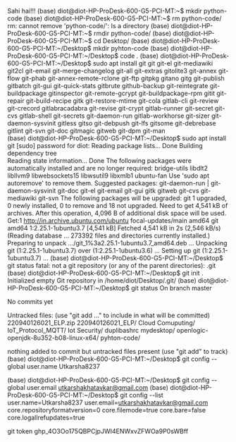 Sahi hai!!!
(base) diot@diot-HP-ProDesk-600-G5-PCI-MT:~$ mkdir python-code
(base) diot@diot-HP-ProDesk-600-G5-PCI-MT:~$ rm python-code/
rm: cannot remove 'python-code/': Is a directory
(base) diot@diot-HP-ProDesk-600-G5-PCI-MT:~$ rmdir python-code/
(base) diot@diot-HP-ProDesk-600-G5-PCI-MT:~$ cd Desktop/
(base) diot@diot-HP-ProDesk-600-G5-PCI-MT:~/Desktop$ mkdir pyhton-code
(base) diot@diot-HP-ProDesk-600-G5-PCI-MT:~/Desktop$ code .
(base) diot@diot-HP-ProDesk-600-G5-PCI-MT:~/Desktop$ sudo apt install git
git                      git-el                   git-mediawiki
git2cl                   git-email                git-merge-changelog
git-all                  git-extras               gitolite3
git-annex                git-flow                 git-phab
git-annex-remote-rclone  git-ftp                  gitpkg
gitano                   gitg                     git-publish
gitbatch                 git-gui                  git-quick-stats
gitbrute                 github-backup            git-reintegrate
git-buildpackage         gitinspector             git-remote-gcrypt
git-buildpackage-rpm     gitit                    git-repair
git-build-recipe         gitk                     git-restore-mtime
git-cola                 gitlab-cli               git-review
git-crecord              gitlabracadabra          git-revise
git-crypt                gitlab-runner            git-secret
git-cvs                  gitlab-shell             git-secrets
git-daemon-run           gitlab-workhorse         git-sizer
git-daemon-sysvinit      gitless                  gitso
git-debpush              git-lfs                  gitsome
git-debrebase            gitlint                  git-svn
git-doc                  gitmagic                 gitweb
git-dpm                  git-man                  
(base) diot@diot-HP-ProDesk-600-G5-PCI-MT:~/Desktop$ sudo apt install git
[sudo] password for diot: 
Reading package lists... Done
Building dependency tree       
Reading state information... Done
The following packages were automatically installed and are no longer required:
  bridge-utils libdlt2 libllvm9 libwebsockets15 libwsutil9 libxmlb1 ubuntu-fan
Use 'sudo apt autoremove' to remove them.
Suggested packages:
  git-daemon-run | git-daemon-sysvinit git-doc git-el git-email git-gui gitk
  gitweb git-cvs git-mediawiki git-svn
The following packages will be upgraded:
  git
1 upgraded, 0 newly installed, 0 to remove and 18 not upgraded.
Need to get 4,541 kB of archives.
After this operation, 4,096 B of additional disk space will be used.
Get:1 http://in.archive.ubuntu.com/ubuntu focal-updates/main amd64 git amd64 1:2.25.1-1ubuntu3.7 [4,541 kB]
Fetched 4,541 kB in 2s (2,546 kB/s)
(Reading database ... 273392 files and directories currently installed.)
Preparing to unpack .../git_1%3a2.25.1-1ubuntu3.7_amd64.deb ...
Unpacking git (1:2.25.1-1ubuntu3.7) over (1:2.25.1-1ubuntu3.6) ...
Setting up git (1:2.25.1-1ubuntu3.7) ...
(base) diot@diot-HP-ProDesk-600-G5-PCI-MT:~/Desktop$ git status
fatal: not a git repository (or any of the parent directories): .git
(base) diot@diot-HP-ProDesk-600-G5-PCI-MT:~/Desktop$ git init .
Initialized empty Git repository in /home/diot/Desktop/.git/
(base) diot@diot-HP-ProDesk-600-G5-PCI-MT:~/Desktop$ git status
On branch master

No commits yet

Untracked files:
  (use "git add <file>..." to include in what will be committed)
	220940126021_ELP.zip
	220940126021_ELP/
	Cloud Comuputing/
	IoT_Protocol_MQTT/
	Iot Security/
	duplibashrc
	mydesktop/
	openlogic-openjdk-8u352-b08-linux-x64/
	pyhton-code/

nothing added to commit but untracked files present (use "git add" to track)
(base) diot@diot-HP-ProDesk-600-G5-PCI-MT:~/Desktop$ git config --global user.name Utkarsha8237



(base) diot@diot-HP-ProDesk-600-G5-PCI-MT:~/Desktop$ git config --global user.email utkarshakhatavkar@gmail.com
(base) diot@diot-HP-ProDesk-600-G5-PCI-MT:~/Desktop$ git config --list
user.name=Utkarsha8237
user.email=utkarshakhatavkar@gmail.com
core.repositoryformatversion=0
core.filemode=true
core.bare=false
core.logallrefupdates=true








git token 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